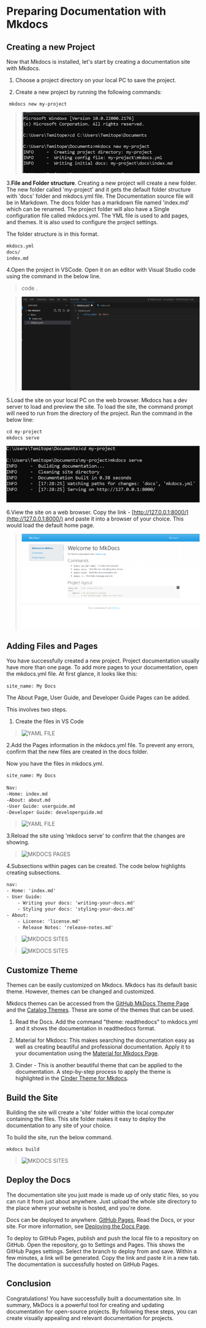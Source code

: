# **Preparing Documentation with Mkdocs**

## **Creating a new Project**

Now that Mkdocs is installed, let's start by creating a documentation
site with Mkdocs.

1. Choose a project directory on your local PC to save the project.

2. Create a new project by running the following commands:

```
 mkdocs new my-project
```

> ![Mkdocs NewProject](images/mkdocs_newproject.png)

3.**File and Folder structure**. Creating a new project will create a  new folder. The new folder called 'my-project' and it gets the  default folder structure with 'docs' folder and mkdocs.yml file. The Documentation source file will be in Markdown. The docs folder has a markdown file named 'index.md' which can be renamed. The project folder will also have a Single configuration file called mkdocs.yml. The YML file is used to add pages, and themes. It is also used to configure the project settings.

The folder structure is in this format.

>
    mkdocs.yml
    docs/
    index.md

4.Open the project in VSCode. Open it on an editor with Visual Studio code using the command in the below line.

> code .

> ![VSCode Page](images/yamlpage.png)

5.Load the site on your local PC on the web browser. Mkdocs has a dev server to load and preview the site. To load the site, the command prompt will need to run from the directory of the project. Run the command in the below line:

>
    cd my-project
    mkdocs serve

![Mkdocs Serve](images/mkdocs_serve.png)

6.View the site on a web browser. Copy the link - [http://127.0.0.1:8000/](http://127.0.0.1:8000/) and paste it into a browser of your choice. This would load the default home page.

> ![Mkdocs Site](images/mkdocs_site.png)

## **Adding Files and Pages**

You have successfully created a new project. Project documentation usually have more than one page. To add more pages to your documentation, open the mkdocs.yml file. At first glance, it looks like this:

``` site_name: My Docs ```

The About Page, User Guide, and Developer Guide Pages can be added.

This involves two steps.

1. Create the files in VS Code

> ![YAML FILE](images/yaml.png)

2.Add the Pages information in the mkdocs.yml file. To prevent any errors, confirm that the new files are created in the docs folder.

 Now you have the files in mkdocs.yml.

    site_name: My Docs

    Nav:
    -Home: index.md
    -About: about.md
    -User Guide: userguide.md
    -Developer Guide: developerguide.md

> ![YAML FILE](images/addpages.png)

3.Reload the site using 'mkdocs serve' to confirm that the changes are showing.

> ![MKDOCS PAGES](images/mkdocs_addedpages.png)

4.Subsections within pages can be created. The code below highlights creating subsections.

>
    nav:
    - Home: 'index.md'
    - User Guide:
        - Writing your docs: 'writing-your-docs.md'
        - Styling your docs: 'styling-your-docs.md'
    - About:
        - License: 'license.md'
        - Release Notes: 'release-notes.md'

> ![MKDOCS SITES](images/mkdocs_subsections.png)

> ![MKDOCS SITES](images/mkdocs_subsections2.png)

## **Customize Theme**

Themes can be easily customized on Mkdocs. Mkdocs has its default basic theme. However, themes can be changed and customized.

Mkdocs themes can be accessed from the [GitHub MkDocs Theme Page](https://github.com/mkdocs/mkdocs/wiki/MkDocs-Themes) and the [Catalog Themes](https://github.com/mkdocs/catalog#-theming). These are some of the themes that can be used.

1.  Read the Docs. Add the command "theme: readthedocs" to mkdocs.yml and it shows the documentation in readthedocs format.

2.  Material for Mkdocs: This makes searching the documentation easy as well as creating beautiful and professional documentation. Apply it to your documentation using the [Material for Mkdocs Page](https://squidfunk.github.io/mkdocs-material/).

3.  Cinder - This is another beautiful theme that can be applied to the documentation. A step-by-step process to apply the theme is highlighted in the [Cinder Theme for Mkdocs](https://sourcefoundry.org/cinder/).

## **Build the Site**

Building the site will create a 'site' folder within the local computer containing the files. This site folder makes it easy to deploy the documentation to any site of your choice.

To build the site, run the below command.

``` 
mkdocs build
```

> ![MKDOCS SITES](images/mkdocs_build.png)

## **Deploy the Docs**

The documentation site you just made is made up of only static files, so
you can run it from just about anywhere. Just upload the whole site
directory to the place where your website is hosted, and you\'re done.

Docs can be deployed to anywhere. [GitHub Pages](https://pages.github.com/), Read the Docs, or your site. For more information, see [Deploying the Docs Page](https://www.mkdocs.org/user-guide/deploying-your-docs/).

To deploy to GitHub Pages, publish and push the local file to a repository on GitHub. Open the repository, go to Settings and Pages. This shows the GitHub Pages settings. Select the branch to deploy from and save. Within a few minutes, a link will be generated. Copy the link and paste it in a new tab. The documentation is successfully hosted on GitHub Pages.

## **Conclusion**

Congratulations! You have successfully built a documentation site. In summary, MkDocs is a powerful tool for creating and updating documentation for open-source projects. By following these steps, you can create visually appealing and relevant documentation for projects.
